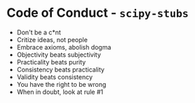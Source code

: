 # Code of Conduct - `scipy-stubs`

- Don't be a c\*nt
- Critize ideas, not people
- Embrace axioms, abolish dogma
- Objectivity beats subjectivity
- Practicality beats purity
- Consistency beats practicality
- Validity beats consistency
- You have the right to be wrong
- When in doubt, look at rule #1
